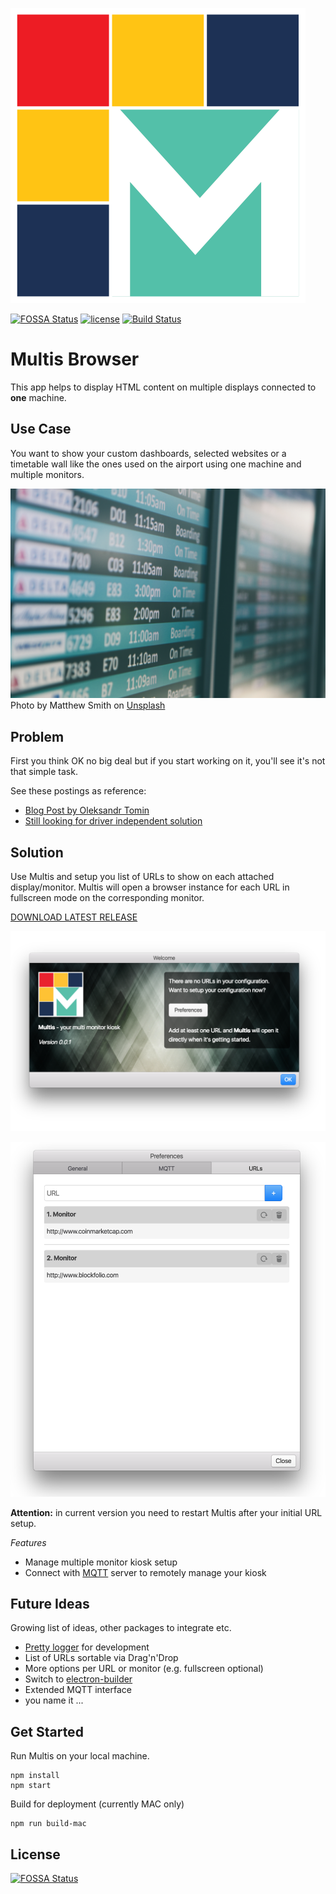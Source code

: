 ![Multis Logo](./app/icon/app-icon.png)

[![FOSSA Status](https://app.fossa.io/api/projects/git%2Bgithub.com%2Fddresch%2Fmultis.svg?type=shield)](https://app.fossa.io/projects/git%2Bgithub.com%2Fddresch%2Fmultis?ref=badge_shield)
[![license](http://img.shields.io/badge/license-MIT-blue.svg)](https://github.com/ddresch/multis/blob/master/LICENSE)
[![Build Status](https://travis-ci.org/ddresch/multis.svg?branch=master)](https://travis-ci.org/ddresch/multis)

# Multis Browser
This app helps to display HTML content on multiple displays connected to **one** machine.

## Use Case
You want to show your custom dashboards, selected websites or a timetable wall like the ones used on the airport using one machine and multiple monitors.

![Multis Welcome](./docs/images/matthew-smith-5934.jpg)
Photo by Matthew Smith on [Unsplash](https://unsplash.com/search/photos/airport-timetable?utm_source=unsplash&utm_medium=referral&utm_content=creditCopyText)

## Problem
First you think OK no big deal but if you start working on it, you'll see it's not that simple task.

See these postings as reference:

- [Blog Post by Oleksandr Tomin](https://alextomin.wordpress.com/2015/04/10/kiosk-mode-in-windows-chrome-on-multiple-displays/)
- [Still looking for driver independent solution](https://stackoverflow.com/questions/23234534/how-to-extend-chrome-browser-to-dual-display-on-fullscreen)

## Solution
Use Multis and setup you list of URLs to show on each attached display/monitor. Multis will open a browser instance for each URL in fullscreen mode on the corresponding monitor.

[DOWNLOAD LATEST RELEASE](https://github.com/ddresch/multis/releases/latest)

![Multis Welcome](./docs/images/welcome-screen.png)

![Multis Preferences](./docs/images/settings-screen.png)

**Attention:** in current version you need to restart Multis after your initial URL setup.

*Features*
- Manage multiple monitor kiosk setup
- Connect with [MQTT](http://www.mqtt.org) server to remotely manage your kiosk

## Future Ideas
Growing list of ideas, other packages to integrate etc.

- [Pretty logger](https://github.com/sindresorhus/electron-timber) for development
- List of URLs sortable via Drag'n'Drop
- More options per URL or monitor (e.g. fullscreen optional)
- Switch to [electron-builder]()
- Extended MQTT interface
- you name it ...

## Get Started

Run Multis on your local machine.
```
npm install
npm start
```

Build for deployment (currently MAC only)
```
npm run build-mac
```

## License
[![FOSSA Status](https://app.fossa.io/api/projects/git%2Bgithub.com%2Fddresch%2Fmultis.svg?type=large)](https://app.fossa.io/projects/git%2Bgithub.com%2Fddresch%2Fmultis?ref=badge_large)
